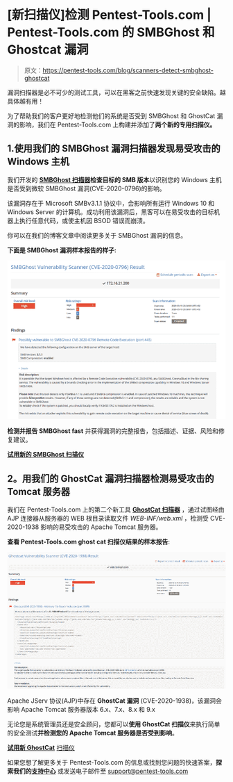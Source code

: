 # [新扫描仪]检测 Pentest-Tools.com | Pentest-Tools.com 的 SMBGhost 和 Ghostcat 漏洞

> 原文：<https://pentest-tools.com/blog/scanners-detect-smbghost-ghostcat>

漏洞扫描器是必不可少的测试工具，可以在黑客之前快速发现关键的安全缺陷。越具体越有用！

为了帮助我们的客户更好地检测他们的系统是否受到 SMBGhost 和 GhostCat 漏洞的影响，我们在 Pentest-Tools.com 上构建并添加了**两个新的专用扫描仪。**

## 1.使用我们的 SMBGhost 漏洞扫描器发现易受攻击的 Windows 主机

我们开发的 [**SMBGhost 扫描器**](https://pentest-tools.com/network-vulnerability-scanning/network-security-scanner-online-openvas)**检查目标的 SMB 版本**以识别您的 Windows 主机是否受到微软 SMBGhost 漏洞(CVE-2020-0796)的影响。

该漏洞存在于 Microsoft SMBv3.1.1 协议中，会影响所有运行 Windows 10 和 Windows Server 的计算机。成功利用该漏洞后，黑客可以在易受攻击的目标机器上执行任意代码，或使主机因 BSOD 错误而崩溃。

你可以在我们的博客文章中阅读更多关于 SMBGhost 漏洞的信息。

**下面是 SMBGhost 漏洞样本报告的样子:**

![smbghost vulnerability scanner report](img/0c37851c981c85642044a727c3bb7d57.png)

**检测并报告 SMBGhost fast** 并获得漏洞的完整报告，包括描述、证据、风险和修复建议。

**[试用新的 SMBGhost 扫描仪](https://pentest-tools.com/network-vulnerability-scanning/network-security-scanner-online-openvas)**

## **2。用我们的 GhostCat 漏洞扫描器检测易受攻击的 Tomcat 服务器**

我们在 Pentest-Tools.com 上的第二个新工具 [**GhostCat 扫描器**](https://pentest-tools.com/network-vulnerability-scanning/network-security-scanner-online-openvas) ，通过试图经由 AJP 连接器从服务器的 WEB 根目录读取文件 *WEB-INF/web.xml* ，检测受 CVE-2020-1938 影响的易受攻击的 Apache Tomcat 服务器。

**查看 Pentest-Tools.com ghost cat 扫描仪结果的样本报告**:

![ghostcat vulnerablity scanner report](img/fbb068b4e7044790b3cb86d3365eb93c.png)

Apache JServ 协议(AJP)中存在 **GhostCat 漏洞** (CVE-2020-1938)，该漏洞会影响 Apache Tomcat 服务器版本 6.x、7.x、8.x 和 9.x

无论您是系统管理员还是安全顾问，您都可以**使用 GhostCat 扫描仪**来执行简单的安全测试**并检测您的 Apache Tomcat 服务器是否受到影响**。

[**试用新 GhostCat**](https://pentest-tools.com/network-vulnerability-scanning/network-security-scanner-online-openvas) [扫描仪](https://pentest-tools.com/network-vulnerability-scanning/network-security-scanner-online-openvas)

如果您想了解更多关于 Pentest-Tools.com 的信息或找到您问题的快速答案，**探索我们的[支持中心](https://support.pentest-tools.com)** 或发送电子邮件至 support@pentest-tools.com